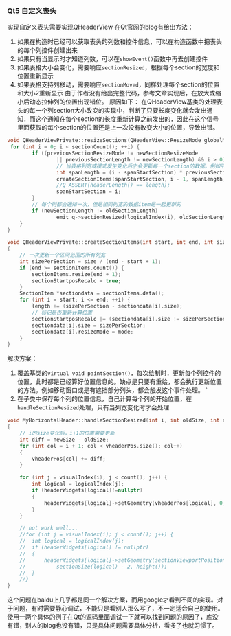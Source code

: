 

### Qt5 自定义表头

实现自定义表头需要实现QHeaderView
在Qt官网的blog有给出方法：
1. 如果在构造时已经可以获取表头的列数和控件信息，可以在构造函数中把表头的每个列控件创建出来
2. 如果只有当显示时才知道列数，可以在`showEvent()`函数中再去创建控件
3. 如果表格大小会变化，需要响应`sectionResized`，根据每个section的宽度和位置重新显示
4. 如果表格支持列移动，需要响应`sectionMoved`，同样处理每个section的位置和大小2重新显示
由于作者没有给出完整代码，参考文章实现后，在放大或缩小后动态拉伸列的位置出现错位。
原因如下：
在QHeaderView基类的处理表头的每一个列section大小改变的实现中，判断了只要长度变化就会发出通知，而这个通知在每个section的长度重新计算之前发出的，因此在这个信号里面获取的每个section的位置还是上一次没有改变大小的位置，导致出错。

```c++
void QHeaderViewPrivate::resizeSections(QHeaderView::ResizeMode globalMode, bool useGlobalMode)
 for (int i = 0; i < sectionCount(); ++i) {
        if ((previousSectionResizeMode != newSectionResizeMode
                || previousSectionLength != newSectionLength) && i > 0) {
                // 当表格列宽或模式发生变化后才会更新每一个section的数据。例如平均拉伸时，由于多个列不能整除，因此前几个列为一个宽度，而后几个列为另一个宽度，此时只会在前几个列[start, end]一起更新宽度，同时存储在模型中的位置信息并没有重新计算，导致列的信息是错误的。
                int spanLength = (i - spanStartSection) * previousSectionLength;
                createSectionItems(spanStartSection, i - 1, spanLength, previousSectionResizeMode);
                //Q_ASSERT(headerLength() == length);
                spanStartSection = i;
        }
        // 每个列都会通知一次，但是相同列宽的数据item是一起更新的    
        if (newSectionLength != oldSectionLength)
                emit q->sectionResized(logicalIndex(i), oldSectionLength, newSectionLength);
    }
}

void QHeaderViewPrivate::createSectionItems(int start, int end, int size, QHeaderView::ResizeMode mode)
{
    // 一次更新一个区间范围的所有列宽
    int sizePerSection = size / (end - start + 1);
    if (end >= sectionItems.count()) {
        sectionItems.resize(end + 1);
        sectionStartposRecalc = true;
    }
    SectionItem *sectiondata = sectionItems.data();
    for (int i = start; i <= end; ++i) {
        length += (sizePerSection - sectiondata[i].size);
        // 标记是否重新计算位置
        sectionStartposRecalc |= (sectiondata[i].size != sizePerSection);
        sectiondata[i].size = sizePerSection;
        sectiondata[i].resizeMode = mode;
    }
}

```

解决方案：
1. 覆盖基类的`virtual void paintSection()`，每次绘制时，更新每个列控件的位置，此时都是已经算好位置信息的。缺点是只要有重绘，都会执行更新位置的方法。例如移动窗口或是有遮挡部分列头，都会触发这个事件处理。
`
2. 在子类中保存每个列的位置信息，自己计算每个列的开始位置，在`handleSectionResized`处理，只有当列宽变化时才会处理
```c++
void MyHorizontalHeader::handleSectionResized(int i, int oldSize, int newSize)
{
    // i的size变化后，i+1的位置需要更新
    int diff = newSize - oldSize;
    for (int col = i + 1; col < vheaderPos.size(); col++)
    {
        vheaderPos[col] += diff;
    }

    for (int j = visualIndex(i); j < count(); j++) {
        int logical = logicalIndex(j);
        if (headerWidgets[logical]!=nullptr)
        {
            headerWidgets[logical]->setGeometry(vheaderPos[logical], 0, newSize, height());
        }       
    }

    // not work well...
    //for (int j = visualIndex(i); j < count(); j++) {
    //  int logical = logicalIndex(j);
    //  if (headerWidgets[logical] != nullptr)
    //  {
    //      headerWidgets[logical]->setGeometry(sectionViewportPosition(logical), 0,
    //          sectionSize(logical) - 2, height());
    //  }
    //}
}
```

这个问题在baidu上几乎都是同一个解决方案，而用google才看到不同的实现。对于问题，有时需要静心调试，不能只是看别人那么写了，不一定适合自己的使用。使用一两个具体的例子在Qt的源码里面调试一下就可以找到问题的原因了，库没有错，别人的blog也没有错，只是具体问题需要具体分析，看多了也就习惯了。
